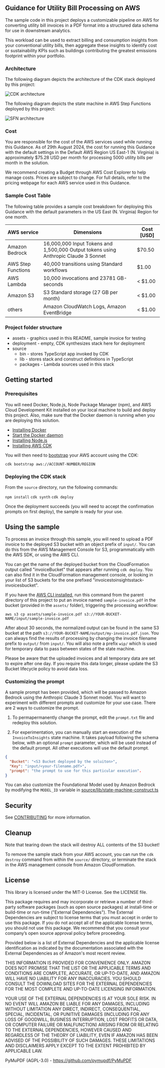 ## Guidance for Utility Bill Processing on AWS

The sample code in this project deploys a customizable pipeline on AWS for converting utility bill invoices in a PDF format into a structured data schema for use in downstream analytics.

This workload can be used to extract billing and consumption insights from your conventional utility bills, then aggregate these insights to identify cost or sustainability KPIs such as buildings contributing the greatest emissions footprint within your portfolio.

### Architecture

The following diagram depicts the architecture of the CDK stack deployed by this project:

![CDK architecture](/assets/CDK-architecture.png)

The following diagram depicts the state machine in AWS Step Functions deployed by this project:

![SFN architecture](/assets/SFN-architecture.png)

### Cost

You are responsible for the cost of the AWS services used while running this Guidance. As of 29th August 2024, the cost for running this Guidance with the default settings in the Default AWS Region US East-1 (N. Virginia) is approximately $75.28 USD per month for processing 5000 utility bills per month in the solution.

We recommend creating a Budget through AWS Cost Explorer to help manage costs. Prices are subject to change. For full details, refer to the pricing webpage for each AWS service used in this Guidance.

### Sample Cost Table

The following table provides a sample cost breakdown for deploying this Guidance with the default parameters in the US East (N. Virginia) Region for one month.

| AWS service  | Dimensions | Cost [USD] |
| ----------- | ------------ | ------------ |
| Amazon Bedrock | 16,000,000 Input Tokens and 1,500,000 Output tokens using Anthropic Claude 3 Sonnet | $70.50 |
| AWS Step Functions | 40,000 transitions using Standard workflows  | $1.00 |
| AWS Lambda |  10,000 invocations and 23781  GB-seconds | < $1.00 |
| Amazon S3 | S3 Standard storage (27 GB per month) | < $1.00 |
| others | Amazon CloudWatch Logs, Amazon EventBridge  | < $1.00 |

### Project folder structure

- assets - graphics used in this README, sample invoice for testing
- deployment - empty, CDK synthesizes stack here for deployment
- source
  - bin - stores TypeScript app invoked by CDK
  - lib - stores stack and construct definitions in TypeScript
  - packages - Lambda sources used in this stack

## Getting started

### Prerequisites

You will need Docker, Node.js, Node Package Manager (npm), and AWS Cloud Development Kit installed on your local machine to build and deploy this project.
Also, make sure that the Docker daemon is running when you are deploying this solution.

- [Installing Docker](https://docs.docker.com/engine/install/)
- [Start the Docker daemon](https://docs.docker.com/engine/daemon/start/)
- [Installing Node.js](https://nodejs.org/en/download/)
- [Installing AWS CDK](https://docs.aws.amazon.com/cdk/v2/guide/getting_started.html)

You will then need to [bootstrap](https://docs.aws.amazon.com/cdk/v2/guide/getting_started.html#getting_started_bootstrap) your AWS account using the CDK:

`cdk bootstrap aws://ACCOUNT-NUMBER/REGION`

### Deploying the CDK stack

From the `source` directory, run the following commands:

`npm install`
`cdk synth`
`cdk deploy`

Once the deployment succeeds (you will need to accept the confirmation prompts on first deploy), the sample is ready for your use.

## Using the sample

To process an invoice through this sample, you will need to upload a PDF invoice to the deployed S3 bucket with an object prefix of `input/`. You can do this from the AWS Management Console for S3, programmatically with the AWS SDK, or using the AWS CLI.

You can get the name of the deployed bucket from the CloudFormation output called "invoiceBucket" that appears after running `cdk deploy`. You can also find it in the CloudFormation management console, or looking in your list of S3 buckets for the one prefixed "invoicestoinsightsstack-invoicesbucket".

If you have the [AWS CLI installed](https://docs.aws.amazon.com/cli/latest/userguide/getting-started-install.html), run this command from the parent directory of this project to put an invoice named `sample-invoice.pdf` in the bucket (provided in the `assets/` folder), triggering the processing workflow:

`aws s3 cp assets/sample-invoice.pdf s3://YOUR-BUCKET-NAME/input/sample-invoice.pdf`

After about 30 seconds, the normalized output can be found in the same S3 bucket at the path `s3://YOUR-BUCKET-NAME/output/my-invoice.pdf.json`. You can always find the results of processing by changing the invoice filename prefix to `output/` from `input/`.  You will also note a prefix `wip/` which is used for temporary data to pass between states of the state machine.

Please be aware that the uploaded invoices and all temporary data are set to expire after one day.  If you require this data longer, please update the S3 Bucket lifecycle policy to avoid data loss.

### Customizing the prompt

A sample prompt has been provided, which will be passed to Amazon Bedrock using the Anthropic Claude 3 Sonnet model.  You will want to experiment with different prompts and customize for your use case.  There are 2 ways to customize the prompt.

1. To permapermanently change the prompt, edit the `prompt.txt` file and redeploy this solution.

2. For experimentation, you can manually start an execution of the `InvoiceToInsights` state machine.  It takes payload following the schema below, with an optional `prompt` parameter, which will be used instead of the default prompt.  All other executions will use the default prompt.

```json
{
  "Bucket": "<S3 Bucket deployed by the soluiton>",
  "Key": "input/<your-filename.pdf>",
  "prompt": "the prompt to use for this particular execution".
}
```

You can also customize the Foundational Model used by Amazon Bedrock by modifying the `MODEL_ID` variable in [source/lib/state-machine-construct.ts](/source/lib/state-machine-construct.ts)



## Security

See [CONTRIBUTING](CONTRIBUTING.md#security-issue-notifications) for more information.

## Cleanup

Note that tearing down the stack will destroy ALL contents of the S3 bucket!

To remove the sample stack from your AWS account, you can run the `cdk destroy` command from within the `source/` directory, or terminate the stack in the AWS management console from Amazon CloudFormation.

## License

This library is licensed under the MIT-0 License. See the LICENSE file.

This package requires and may incorporate or retrieve a number of third-party
software packages (such as open source packages) at install-time or build-time
or run-time ("External Dependencies"). The External Dependencies are subject to
license terms that you must accept in order to use this package. If you do not
accept all of the applicable license terms, you should not use this package. We
recommend that you consult your company’s open source approval policy before
proceeding.

Provided below is a list of External Dependencies and the applicable license
identification as indicated by the documentation associated with the External
Dependencies as of Amazon's most recent review.

THIS INFORMATION IS PROVIDED FOR CONVENIENCE ONLY. AMAZON DOES NOT PROMISE THAT
THE LIST OR THE APPLICABLE TERMS AND CONDITIONS ARE COMPLETE, ACCURATE, OR
UP-TO-DATE, AND AMAZON WILL HAVE NO LIABILITY FOR ANY INACCURACIES. YOU SHOULD
CONSULT THE DOWNLOAD SITES FOR THE EXTERNAL DEPENDENCIES FOR THE MOST COMPLETE
AND UP-TO-DATE LICENSING INFORMATION.

YOUR USE OF THE EXTERNAL DEPENDENCIES IS AT YOUR SOLE RISK. IN NO EVENT WILL
AMAZON BE LIABLE FOR ANY DAMAGES, INCLUDING WITHOUT LIMITATION ANY DIRECT,
INDIRECT, CONSEQUENTIAL, SPECIAL, INCIDENTAL, OR PUNITIVE DAMAGES (INCLUDING
FOR ANY LOSS OF GOODWILL, BUSINESS INTERRUPTION, LOST PROFITS OR DATA, OR
COMPUTER FAILURE OR MALFUNCTION) ARISING FROM OR RELATING TO THE EXTERNAL
DEPENDENCIES, HOWEVER CAUSED AND REGARDLESS OF THE THEORY OF LIABILITY, EVEN
IF AMAZON HAS BEEN ADVISED OF THE POSSIBILITY OF SUCH DAMAGES. THESE LIMITATIONS
AND DISCLAIMERS APPLY EXCEPT TO THE EXTENT PROHIBITED BY APPLICABLE LAW.

PyMuPDF (AGPL-3.0) - https://github.com/pymupdf/PyMuPDF
